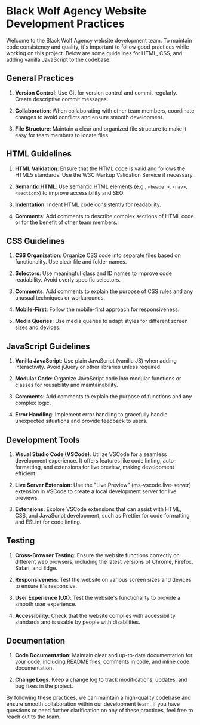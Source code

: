 # Black Wolf Agency Website Development Practices

Welcome to the Black Wolf Agency website development team. To maintain code consistency and quality, it's important to follow good practices while working on this project. Below are some guidelines for HTML, CSS, and adding vanilla JavaScript to the codebase.

## General Practices

1. **Version Control**: Use Git for version control and commit regularly. Create descriptive commit messages.

2. **Collaboration**: When collaborating with other team members, coordinate changes to avoid conflicts and ensure smooth development.

3. **File Structure**: Maintain a clear and organized file structure to make it easy for team members to locate files.

## HTML Guidelines

1. **HTML Validation**: Ensure that the HTML code is valid and follows the HTML5 standards. Use the W3C Markup Validation Service if necessary.

2. **Semantic HTML**: Use semantic HTML elements (e.g., `<header>`, `<nav>`, `<section>`) to improve accessibility and SEO.

3. **Indentation**: Indent HTML code consistently for readability.

4. **Comments**: Add comments to describe complex sections of HTML code or for the benefit of other team members.

## CSS Guidelines

1. **CSS Organization**: Organize CSS code into separate files based on functionality. Use clear file and folder names.

2. **Selectors**: Use meaningful class and ID names to improve code readability. Avoid overly specific selectors.

3. **Comments**: Add comments to explain the purpose of CSS rules and any unusual techniques or workarounds.

4. **Mobile-First**: Follow the mobile-first approach for responsiveness.

5. **Media Queries**: Use media queries to adapt styles for different screen sizes and devices.

## JavaScript Guidelines

1. **Vanilla JavaScript**: Use plain JavaScript (vanilla JS) when adding interactivity. Avoid jQuery or other libraries unless required.

2. **Modular Code**: Organize JavaScript code into modular functions or classes for reusability and maintainability.

3. **Comments**: Add comments to explain the purpose of functions and any complex logic.

4. **Error Handling**: Implement error handling to gracefully handle unexpected situations and provide feedback to users.

## Development Tools

1. **Visual Studio Code (VSCode)**: Utilize VSCode for a seamless development experience. It offers features like code linting, auto-formatting, and extensions for live preview, making development efficient.

2. **Live Server Extension**: Use the "Live Preview" (ms-vscode.live-server) extension in VSCode to create a local development server for live previews.

3. **Extensions**: Explore VSCode extensions that can assist with HTML, CSS, and JavaScript development, such as Prettier for code formatting and ESLint for code linting.

## Testing

1. **Cross-Browser Testing**: Ensure the website functions correctly on different web browsers, including the latest versions of Chrome, Firefox, Safari, and Edge.

2. **Responsiveness**: Test the website on various screen sizes and devices to ensure it's responsive.

3. **User Experience (UX)**: Test the website's functionality to provide a smooth user experience.

4. **Accessibility**: Check that the website complies with accessibility standards and is usable by people with disabilities.

## Documentation

1. **Code Documentation**: Maintain clear and up-to-date documentation for your code, including README files, comments in code, and inline code documentation.

2. **Change Logs**: Keep a change log to track modifications, updates, and bug fixes in the project.

By following these practices, we can maintain a high-quality codebase and ensure smooth collaboration within our development team. If you have questions or need further clarification on any of these practices, feel free to reach out to the team.

